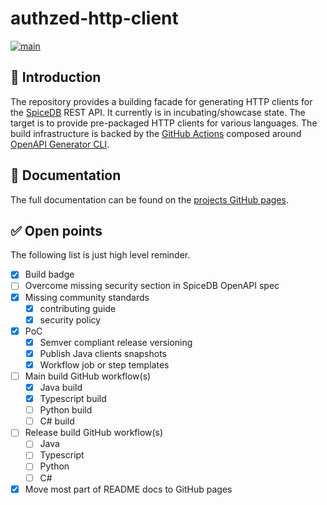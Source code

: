 # authzed-http-client

[![main](https://github.com/ewerk/authzed-http-client/actions/workflows/main-build.yml/badge.svg)](https://github.com/ewerk/authzed-http-client/actions/workflows/main-build.yml)

## 🚀 Introduction

The repository provides a building facade for generating HTTP clients for the [SpiceDB](https://authzed.com/spicedb)
REST API. It currently is in incubating/showcase state. The target is to provide pre-packaged HTTP clients for 
various languages. The build infrastructure is backed by the [GitHub Actions](https://docs.github.com/en/actions) 
composed around [OpenAPI Generator CLI]().

## 📒 Documentation

The full documentation can be found on the [projects GitHub pages](https://ewerk.github.io/authzed-http-client).

## ✅ Open points

The following list is just high level reminder.

- [x] Build badge
- [ ] Overcome missing security section in SpiceDB OpenAPI spec
- [x] Missing community standards
    - [x] contributing guide
    - [x] security policy
- [x] PoC
    - [x] Semver compliant release versioning
    - [x] Publish Java clients snapshots
    - [x] Workflow job or step templates
- [ ] Main build GitHub workflow(s)
    - [x] Java build
    - [x] Typescript build
    - [ ] Python build
    - [ ] C# build
- [ ] Release build GitHub workflow(s)
    - [ ] Java
    - [ ] Typescript
    - [ ] Python
    - [ ] C#
- [x] Move most part of README docs to GitHub pages
